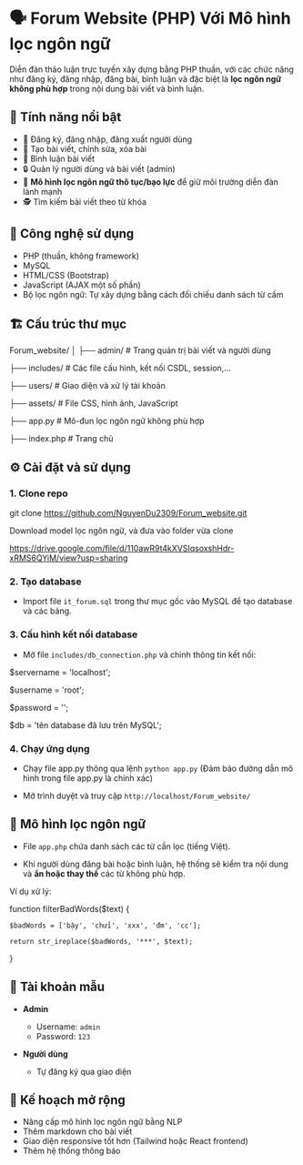# 🗣️ Forum Website (PHP) Với Mô hình lọc ngôn ngữ

Diễn đàn thảo luận trực tuyến xây dựng bằng PHP thuần, với các chức năng như đăng ký, đăng nhập, đăng bài, bình luận và đặc biệt là **lọc ngôn ngữ không phù hợp** trong nội dung bài viết và bình luận.

## 🚀 Tính năng nổi bật

- 👥 Đăng ký, đăng nhập, đăng xuất người dùng
- 📝 Tạo bài viết, chỉnh sửa, xóa bài
- 💬 Bình luận bài viết
- 🔒 Quản lý người dùng và bài viết (admin)
- 🧹 **Mô hình lọc ngôn ngữ thô tục/bạo lực** để giữ môi trường diễn đàn lành mạnh
- 🕵️ Tìm kiếm bài viết theo từ khóa

## 🧠 Công nghệ sử dụng

- PHP (thuần, không framework)
- MySQL
- HTML/CSS (Bootstrap)
- JavaScript (AJAX một số phần)
- Bộ lọc ngôn ngữ: Tự xây dựng bằng cách đối chiếu danh sách từ cấm

## 🏗️ Cấu trúc thư mục

Forum_website/
│
├── admin/               # Trang quản trị bài viết và người dùng

├── includes/            # Các file cấu hình, kết nối CSDL, session,...

├── users/               # Giao diện và xử lý tài khoản

├── assets/              # File CSS, hình ảnh, JavaScript

├── app.py               # Mô-đun lọc ngôn ngữ không phù hợp

├── index.php            # Trang chủ

## ⚙️ Cài đặt và sử dụng

### 1. Clone repo

git clone https://github.com/NguyenDu2309/Forum_website.git

Download model lọc ngôn ngữ, và đưa vào folder vừa clone

https://drive.google.com/file/d/110awR9t4kXVSIqsoxshHdr-xRMS6QYiM/view?usp=sharing

### 2. Tạo database

- Import file `it_forum.sql` trong thư mục gốc vào MySQL để tạo database và các bảng.

### 3. Cấu hình kết nối database

- Mở file `includes/db_connection.php` và chỉnh thông tin kết nối:

$servername = 'localhost';

$username = 'root';

$password = '';

$db = 'tên database đã lưu trên MySQL';

### 4. Chạy ứng dụng

- Chạy file app.py thông qua lệnh `python app.py` (Đảm bảo đường dẫn mô hình trong file app.py là chính xác)

- Mở trình duyệt và truy cập `http://localhost/Forum_website/`


## 🧼 Mô hình lọc ngôn ngữ

- File `app.php` chứa danh sách các từ cần lọc (tiếng Việt).

- Khi người dùng đăng bài hoặc bình luận, hệ thống sẽ kiểm tra nội dung và **ẩn hoặc thay thế** các từ không phù hợp.

Ví dụ xử lý:

function filterBadWords($text) {

    $badWords = ['bậy', 'chửi', 'xxx', 'đm', 'cc'];

    return str_ireplace($badWords, '***', $text);

}

## 🔐 Tài khoản mẫu

- **Admin**
  - Username: `admin`
  - Password: `123`

- **Người dùng**
  - Tự đăng ký qua giao diện

## 📌 Kế hoạch mở rộng

- Nâng cấp mô hình lọc ngôn ngữ bằng NLP
- Thêm markdown cho bài viết
- Giao diện responsive tốt hơn (Tailwind hoặc React frontend)
- Thêm hệ thống thông báo


